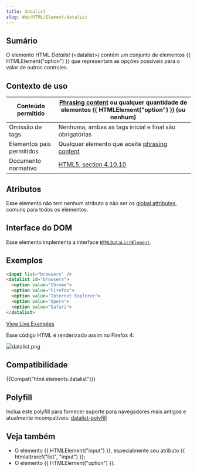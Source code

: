 ```yaml
---
title: datalist
slug: Web/HTML/Element/datalist
---
```

## Sumário

O elemento HTML _Datalist_ (\<datalist>) contém um conjunto de elementos {{ HTMLElement("option") }} que representam as opções possíveis para o valor de outros controles.

## Contexto de uso

| Conteúdo permitido        | [Phrasing content](/en/HTML/Content_categories#phrasing_content) ou qualquer quantidade de elementos {{ HTMLElement("option") }} (ou nenhum) |
| ------------------------- | --------------------------------------------------------------------------------------------------------------------------------------------------------------------------------------------------- |
| Omissão de tags           | Nenhuma, ambas as tags inicial e final são obrigatórias                                                                                                                                             |
| Elementos pais permitidos | Qualquer elemento que aceite [phrasing content](/en/HTML/Content_categories#phrasing_content)                                                         |
| Documento normativo       | [HTML5, section 4.10.10](http://www.whatwg.org/specs/web-apps/current-work/multipage/the-button-element.html#the-datalist-element)                                                                  |

## Atributos

Esse elemento não tem nenhum atributo a não ser os [global attributes](/en/HTML/Global_attributes), comuns para todos os elementos.

## Interface do DOM

Esse elemento implementa a interface [`HTMLDataListElement`](/en/DOM/HTMLDataListElement).

## Exemplos

```html
<input list="browsers" />
<datalist id="browsers">
  <option value="Chrome">
  <option value="Firefox">
  <option value="Internet Explorer">
  <option value="Opera">
  <option value="Safari">
</datalist>
```

[View Live Examples](/samples/html/datalist.html)

Esse código HTML é renderizado assim no Firefox 4:

![datalist.png](/@api/deki/files/4982/=datalist.png)

## Compatibilidade

{{Compat("html.elements.datalist")}}

## Polyfill

Inclua este polyfill para fornecer suporte para navegadores mais antigos e atualmente incompatíveis:
[datalist-polyfill](https://github.com/mfranzke/datalist-polyfill)

## Veja também

- O elemento {{ HTMLElement("input") }}, especialmente seu atributo {{ htmlattrxref("list", "input") }};
- O elemento {{ HTMLElement("option") }}.

